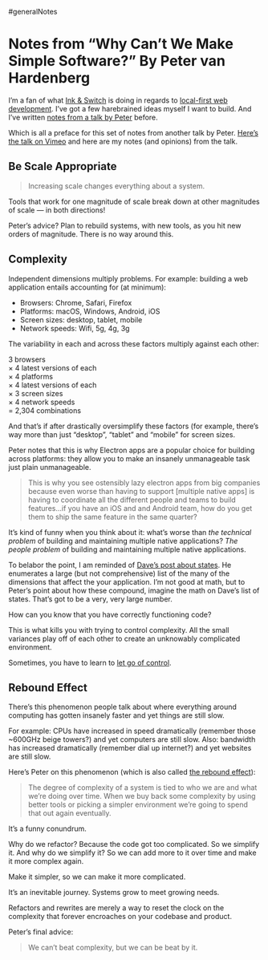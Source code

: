#generalNotes

# Notes from “Why Can’t We Make Simple Software?” By Peter van Hardenberg

I’m a fan of what [Ink & Switch](https://www.inkandswitch.com) is doing in regards to [local-first web development](https://localfirstweb.dev). I’ve got a few harebrained ideas myself I want to build. And I’ve written [notes from a talk by Peter](https://blog.jim-nielsen.com/2023/offline-is-online-with-extreme-latency/) before.

Which is all a preface for this set of notes from another talk by Peter. [Here’s the talk on Vimeo](https://vimeo.com/780013486) and here are my notes (and opinions) from the talk.

## Be Scale Appropriate

> Increasing scale changes everything about a system.

Tools that work for one magnitude of scale break down at other magnitudes of scale — in both directions!

Peter’s advice? Plan to rebuild systems, with new tools, as you hit new orders of magnitude. There is no way around this.

## Complexity

Independent dimensions multiply problems. For example: building a web application entails accounting for (at minimum):

- Browsers: Chrome, Safari, Firefox
- Platforms: macOS, Windows, Android, iOS
- Screen sizes: desktop, tablet, mobile
- Network speeds: Wifi, 5g, 4g, 3g

The variability in each and across these factors multiply against each other:

  3 browsers  
× 4 latest versions of each  
× 4 platforms    
× 4 latest versions of each  
× 3 screen sizes  
× 4 network speeds  
= 2,304 combinations

And that’s if after drastically oversimplify these factors (for example, there’s way more than just “desktop”, “tablet” and “mobile” for screen sizes.

Peter notes that this is why Electron apps are a popular choice for building across platforms: they allow you to make an insanely unmanageable task just plain unmanageable.

> This is why you see ostensibly lazy electron apps from big companies because even worse than having to support [multiple native apps] is having to coordinate all the different people and teams to build features...if you have an iOS and and Android team, how do you get them to ship the same feature in the same quarter?

It’s kind of funny when you think about it: what’s worse than _the technical problem_ of building and maintaining multiple native applications? _The people problem_ of building and maintaining multiple native applications.

To belabor the point, I am reminded of [Dave’s post about states](https://daverupert.com/2024/02/ui-states/). He enumerates a large (but not comprehensive) list of the many of the dimensions that affect the your application. I’m not good at math, but to Peter’s point about how these compound, imagine the math on Dave’s list of states. That’s got to be a very, very large number.

How can you know that you have correctly functioning code?

This is what kills you with trying to control complexity. All the small variances play off of each other to create an unknowably complicated environment.

Sometimes, you have to learn to [let go of control](https://blog.jim-nielsen.com/2022/html-email-rant/).

## Rebound Effect

There’s this phenomenon people talk about where everything around computing has gotten insanely faster and yet things are still slow.

For example: CPUs have increased in speed dramatically (remember those ~600GHz beige towers?) and yet computers are still slow. Also: bandwidth has increased dramatically (remember dial up internet?) and yet websites are still slow. 

Here’s Peter on this phenomenon (which is also called [the rebound effect](https://en.wikipedia.org/wiki/Rebound_effect_(conservation))):

> The degree of complexity of a system is tied to who we are and what we’re doing over time. When we buy back some complexity by using better tools or picking a simpler environment we’re going to spend that out again eventually. 

It’s a funny conundrum.

Why do we refactor? Because the code got too complicated. So we simplify it. And why do we simplify it? So we can add more to it over time and make it more complex again. 

Make it simpler, so we can make it more complicated.

It’s an inevitable journey. Systems grow to meet growing needs. 

Refactors and rewrites are merely a way to reset the clock on the complexity that forever encroaches on your codebase and product. 

Peter’s final advice:

> We can’t beat complexity, but we can be beat by it. 
